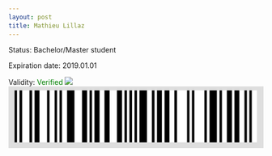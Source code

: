 ```yaml
---
layout: post
title: Mathieu Lillaz
---
```


Status: Bachelor/Master student

Expiration date: 2019.01.01

Validity: <font color="green"> Verified</font> 
![](/members/img/Mathieu_Lillaz.png)
![](/members/img/bar.png)
